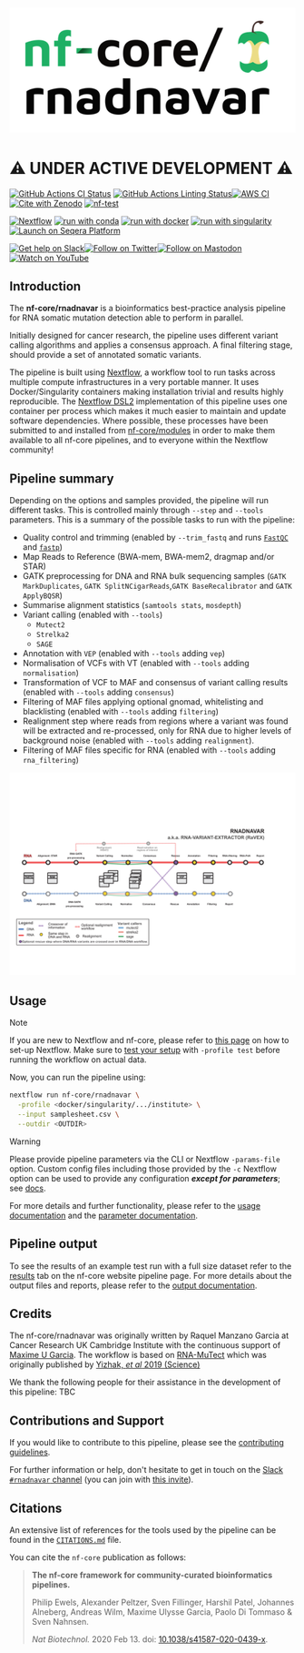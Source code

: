 <h1>
  <picture>
    <source media="(prefers-color-scheme: dark)" srcset="docs/images/nf-core-rnadnavar_logo_dark.png">
    <img alt="nf-core/rnadnavar" src="docs/images/nf-core-rnadnavar_logo_light.png">
  </picture>
</h1>

# :warning: UNDER ACTIVE DEVELOPMENT :warning:

[![GitHub Actions CI Status](https://github.com/nf-core/rnadnavar/actions/workflows/ci.yml/badge.svg)](https://github.com/nf-core/rnadnavar/actions/workflows/ci.yml)
[![GitHub Actions Linting Status](https://github.com/nf-core/rnadnavar/actions/workflows/linting.yml/badge.svg)](https://github.com/nf-core/rnadnavar/actions/workflows/linting.yml)[![AWS CI](https://img.shields.io/badge/CI%20tests-full%20size-FF9900?labelColor=000000&logo=Amazon%20AWS)](https://nf-co.re/rnadnavar/results)[![Cite with Zenodo](http://img.shields.io/badge/DOI-10.5281/zenodo.XXXXXXX-1073c8?labelColor=000000)](https://doi.org/10.5281/zenodo.XXXXXXX)
[![nf-test](https://img.shields.io/badge/unit_tests-nf--test-337ab7.svg)](https://www.nf-test.com)

[![Nextflow](https://img.shields.io/badge/nextflow%20DSL2-%E2%89%A523.04.0-23aa62.svg)](https://www.nextflow.io/)
[![run with conda](http://img.shields.io/badge/run%20with-conda-3EB049?labelColor=000000&logo=anaconda)](https://docs.conda.io/en/latest/)
[![run with docker](https://img.shields.io/badge/run%20with-docker-0db7ed?labelColor=000000&logo=docker)](https://www.docker.com/)
[![run with singularity](https://img.shields.io/badge/run%20with-singularity-1d355c.svg?labelColor=000000)](https://sylabs.io/docs/)
[![Launch on Seqera Platform](https://img.shields.io/badge/Launch%20%F0%9F%9A%80-Seqera%20Platform-%234256e7)](https://tower.nf/launch?pipeline=https://github.com/nf-core/rnadnavar)

[![Get help on Slack](http://img.shields.io/badge/slack-nf--core%20%23rnadnavar-4A154B?labelColor=000000&logo=slack)](https://nfcore.slack.com/channels/rnadnavar)[![Follow on Twitter](http://img.shields.io/badge/twitter-%40nf__core-1DA1F2?labelColor=000000&logo=twitter)](https://twitter.com/nf_core)[![Follow on Mastodon](https://img.shields.io/badge/mastodon-nf__core-6364ff?labelColor=FFFFFF&logo=mastodon)](https://mstdn.science/@nf_core)[![Watch on YouTube](http://img.shields.io/badge/youtube-nf--core-FF0000?labelColor=000000&logo=youtube)](https://www.youtube.com/c/nf-core)

## Introduction

The **nf-core/rnadnavar** is a bioinformatics best-practice
analysis pipeline for RNA somatic mutation detection
able to perform in parallel.

Initially designed for cancer research, the pipeline
uses different variant calling algorithms and applies a
consensus approach. A final filtering stage, should
provide a set of annotated somatic variants.

The pipeline is built using [Nextflow](https://www.nextflow.io), a workflow tool to run tasks across
multiple compute infrastructures in a very portable
manner. It uses Docker/Singularity containers making
installation trivial and results highly reproducible.
The [Nextflow DSL2](https://www.nextflow.io/docs/latest/dsl2.html) implementation of this
pipeline uses one container per process which makes it
much easier to maintain and update software
dependencies. Where possible, these processes have been
submitted to and installed from [nf-core/modules](https://github.com/nf-core/modules) in order to make them available to all nf-core pipelines, and to everyone within the Nextflow community!

<!-- TODO nf-core:
  Complete this sentence with a 2-3 sentence summary of what types of data the pipeline ingests, a brief overview of the
  major pipeline sections and the types of output it produces. You're giving an overview to someone new
  to nf-core here, in 15-20 seconds. For an example, see https://github.com/nf-core/rnaseq/blob/master/README.md#introduction
-->

## Pipeline summary

Depending on the options and samples provided, the
pipeline will run different tasks. This is controlled
mainly through `--step` and `--tools` parameters. This
is a summary of the possible tasks to run with the pipeline:

- Quality control and trimming (enabled by
  `--trim_fastq` and runs [`FastQC`](https://www.bioinformatics.babraham.ac.uk/projects/fastqc/) and
  [`fastp`](https://github.com/OpenGene/fastp))
- Map Reads to Reference (BWA-mem, BWA-mem2, dragmap
  and/or STAR)
- GATK preprocessing for DNA and RNA bulk sequencing
  samples (`GATK MarkDuplicates`, `GATK SplitNCigarReads`,`GATK
BaseRecalibrator` and `GATK ApplyBQSR`)
- Summarise alignment statistics (`samtools stats`, `mosdepth`)
- Variant calling (enabled with `--tools`)
  - `Mutect2`
  - `Strelka2`
  - `SAGE`
- Annotation with `VEP` (enabled with `--tools` adding
  `vep`)
- Normalisation of VCFs with VT (enabled with `--tools`
  adding `normalisation`)
- Transformation of VCF to MAF and consensus of variant
  calling results (enabled with `--tools` adding
  `consensus`)
- Filtering of MAF files applying optional gnomad,
  whitelisting and blacklisting (enabled with `--tools`
  adding `filtering`)
- Realignment step where reads from regions where a variant
  was found will be extracted and re-processed, only for
  RNA due to higher levels of background noise (enabled
  with `--tools` adding `realignment`).
- Filtering of MAF files specific for RNA (enabled with
  `--tools` adding `rna_filtering`)

<p align="center">
    <img title="RNADNAVAR Workflow"
src="docs/images/rnadnavar_schemav3.png">
</p>

## Usage

> [!NOTE]
> If you are new to Nextflow and nf-core, please refer to [this page](https://nf-co.re/docs/usage/installation) on how to set-up Nextflow. Make sure to [test your setup](https://nf-co.re/docs/usage/introduction#how-to-run-a-pipeline) with `-profile test` before running the workflow on actual data.

<!-- TODO nf-core: Describe the minimum required steps to execute the pipeline, e.g. how to prepare samplesheets.
    Explain what rows and columns represent. For instance (please edit as appropriate):

First, prepare a samplesheet with your input data that looks as follows:

`samplesheet.csv`:


```csv
sample,lane,fastq_1,fastq_2
CONTROL_REP1,LX,AEG588A1_S1_L002_R1_001.fastq.gz,
AEG588A1_S1_L002_R2_001.fastq.gz
```

Each row represents a fastq file (single-end) or a pair of fastq files (paired end).

-->

Now, you can run the pipeline using:

<!-- TODO nf-core: update the following command to include all required parameters for a minimal example -->

```bash
nextflow run nf-core/rnadnavar \
  -profile <docker/singularity/.../institute> \
  --input samplesheet.csv \
  --outdir <OUTDIR>
```

> [!WARNING]
> Please provide pipeline parameters via the CLI or Nextflow `-params-file` option. Custom config files including those provided by the `-c` Nextflow option can be used to provide any configuration _**except for parameters**_;
> see [docs](https://nf-co.re/usage/configuration#custom-configuration-files).

For more details and further functionality, please refer to the [usage documentation](https://nf-co.re/rnadnavar/usage) and the [parameter documentation](https://nf-co.re/rnadnavar/parameters).

## Pipeline output

To see the results of an example test run with a full size dataset refer to the [results](https://nf-co.re/rnadnavar/results) tab on the nf-core website pipeline page.
For more details about the output files and reports, please refer to the
[output documentation](https://nf-co.re/rnadnavar/output).

## Credits

The nf-core/rnadnavar was originally written by Raquel
Manzano Garcia at Cancer Research UK Cambridge Institute
with the continuous support of [Maxime U Garcia](https://github.com/maxulysse). The
workflow is based on
[RNA-MuTect](https://github.com/broadinstitute/RNA_MUTECT_1.0-1) which was
originally published by [Yizhak, _et al_ 2019 (Science)](https://www.science.org/doi/10.1126/science.aaw0726)

We thank the following people for their assistance in the development of this pipeline:
TBC

<!-- TODO nf-core: If applicable, make list of people who have also contributed -->

## Contributions and Support

If you would like to contribute to this pipeline, please see the [contributing guidelines](.github/CONTRIBUTING.md).

For further information or help, don't hesitate to get in touch on the [Slack `#rnadnavar` channel](https://nfcore.slack.com/channels/rnadnavar) (you can join with [this invite](https://nf-co.re/join/slack)).

## Citations

<!-- TODO nf-core: Add citation for pipeline after first release. Uncomment lines below and update Zenodo doi and badge at the top of this file. -->
<!-- If you use nf-core/rnadnavar for your analysis, please cite it using the following doi: [10.5281/zenodo.XXXXXX](https://doi.org/10.5281/zenodo.XXXXXX) -->

<!-- TODO nf-core: Add bibliography of tools and data used in your pipeline -->

An extensive list of references for the tools used by the pipeline can be found in the [`CITATIONS.md`](CITATIONS.md) file.

You can cite the `nf-core` publication as follows:

> **The nf-core framework for community-curated bioinformatics pipelines.**
>
> Philip Ewels, Alexander Peltzer, Sven Fillinger, Harshil Patel, Johannes Alneberg, Andreas Wilm, Maxime Ulysse Garcia, Paolo Di Tommaso & Sven Nahnsen.
>
> _Nat Biotechnol._ 2020 Feb 13. doi: [10.1038/s41587-020-0439-x](https://dx.doi.org/10.1038/s41587-020-0439-x).
